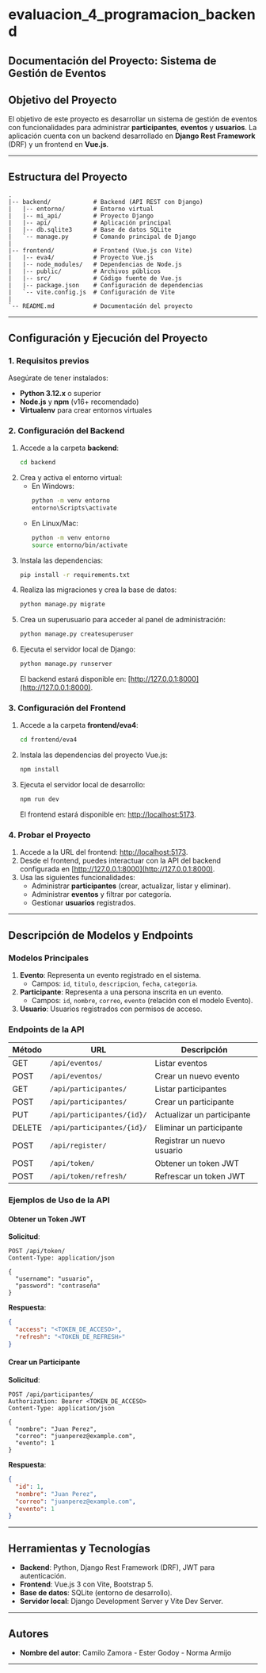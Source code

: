 # evaluacion_4_programacion_backend

## Documentación del Proyecto: Sistema de Gestión de Eventos

## Objetivo del Proyecto
El objetivo de este proyecto es desarrollar un sistema de gestión de eventos con funcionalidades para administrar **participantes**, **eventos** y **usuarios**. La aplicación cuenta con un backend desarrollado en **Django Rest Framework** (DRF) y un frontend en **Vue.js**.

---

## Estructura del Proyecto
```
.
|-- backend/            # Backend (API REST con Django)
|   |-- entorno/        # Entorno virtual
|   |-- mi_api/         # Proyecto Django
|   |-- api/            # Aplicación principal
|   |-- db.sqlite3      # Base de datos SQLite
|   `-- manage.py       # Comando principal de Django
|
|-- frontend/           # Frontend (Vue.js con Vite)
|   |-- eva4/           # Proyecto Vue.js
|   |-- node_modules/   # Dependencias de Node.js
|   |-- public/         # Archivos públicos
|   |-- src/            # Código fuente de Vue.js
|   |-- package.json    # Configuración de dependencias
|   `-- vite.config.js  # Configuración de Vite
|
`-- README.md           # Documentación del proyecto
```

---

## Configuración y Ejecución del Proyecto

### 1. Requisitos previos
Asegúrate de tener instalados:
- **Python 3.12.x** o superior
- **Node.js** y **npm** (v16+ recomendado)
- **Virtualenv** para crear entornos virtuales

### 2. Configuración del Backend
1. Accede a la carpeta **backend**:
   ```bash
   cd backend
   ```
2. Crea y activa el entorno virtual:
   - En Windows:
     ```bash
     python -m venv entorno
     entorno\Scripts\activate
     ```
   - En Linux/Mac:
     ```bash
     python -m venv entorno
     source entorno/bin/activate
     ```
3. Instala las dependencias:
   ```bash
   pip install -r requirements.txt
   ```
4. Realiza las migraciones y crea la base de datos:
   ```bash
   python manage.py migrate
   ```
5. Crea un superusuario para acceder al panel de administración:
   ```bash
   python manage.py createsuperuser
   ```
6. Ejecuta el servidor local de Django:
   ```bash
   python manage.py runserver
   ```
   El backend estará disponible en: [http://127.0.0.1:8000](http://127.0.0.1:8000).

### 3. Configuración del Frontend
1. Accede a la carpeta **frontend/eva4**:
   ```bash
   cd frontend/eva4
   ```
2. Instala las dependencias del proyecto Vue.js:
   ```bash
   npm install
   ```
3. Ejecuta el servidor local de desarrollo:
   ```bash
   npm run dev
   ```
   El frontend estará disponible en: [http://localhost:5173](http://localhost:5173).

### 4. Probar el Proyecto
1. Accede a la URL del frontend: [http://localhost:5173](http://localhost:5173).
2. Desde el frontend, puedes interactuar con la API del backend configurada en [http://127.0.0.1:8000](http://127.0.0.1:8000).
3. Usa las siguientes funcionalidades:
   - Administrar **participantes** (crear, actualizar, listar y eliminar).
   - Administrar **eventos** y filtrar por categoría.
   - Gestionar **usuarios** registrados.

---

## Descripción de Modelos y Endpoints

### Modelos Principales
1. **Evento**: Representa un evento registrado en el sistema.
   - Campos: `id`, `titulo`, `descripcion`, `fecha`, `categoria`.
2. **Participante**: Representa a una persona inscrita en un evento.
   - Campos: `id`, `nombre`, `correo`, `evento` (relación con el modelo Evento).
3. **Usuario**: Usuarios registrados con permisos de acceso.

### Endpoints de la API
| Método | URL                       | Descripción                       |
|---------|---------------------------|-----------------------------------|
| GET     | `/api/eventos/`           | Listar eventos                   |
| POST    | `/api/eventos/`           | Crear un nuevo evento            |
| GET     | `/api/participantes/`     | Listar participantes             |
| POST    | `/api/participantes/`     | Crear un participante            |
| PUT     | `/api/participantes/{id}/`| Actualizar un participante       |
| DELETE  | `/api/participantes/{id}/`| Eliminar un participante         |
| POST    | `/api/register/`          | Registrar un nuevo usuario       |
| POST    | `/api/token/`             | Obtener un token JWT             |
| POST    | `/api/token/refresh/`     | Refrescar un token JWT           |

### Ejemplos de Uso de la API

#### Obtener un Token JWT
**Solicitud**:
```http
POST /api/token/
Content-Type: application/json

{
  "username": "usuario",
  "password": "contraseña"
}
```
**Respuesta**:
```json
{
  "access": "<TOKEN_DE_ACCESO>",
  "refresh": "<TOKEN_DE_REFRESH>"
}
```

#### Crear un Participante
**Solicitud**:
```http
POST /api/participantes/
Authorization: Bearer <TOKEN_DE_ACCESO>
Content-Type: application/json

{
  "nombre": "Juan Perez",
  "correo": "juanperez@example.com",
  "evento": 1
}
```
**Respuesta**:
```json
{
  "id": 1,
  "nombre": "Juan Perez",
  "correo": "juanperez@example.com",
  "evento": 1
}
```

---

## Herramientas y Tecnologías
- **Backend**: Python, Django Rest Framework (DRF), JWT para autenticación.
- **Frontend**: Vue.js 3 con Vite, Bootstrap 5.
- **Base de datos**: SQLite (entorno de desarrollo).
- **Servidor local**: Django Development Server y Vite Dev Server.

---

## Autores
- **Nombre del autor**: Camilo Zamora - Ester Godoy - Norma Armijo

---

#


